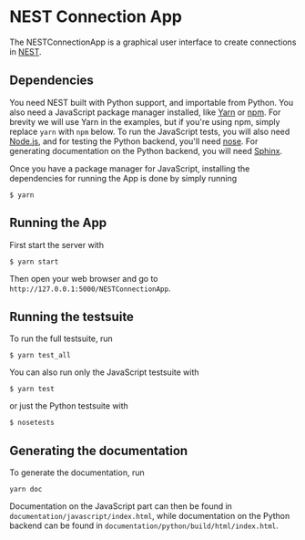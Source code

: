 # NEST Connection App

The NESTConnectionApp is a graphical user interface to create connections in [NEST](http://www.nest-simulator.org).

## Dependencies

You need NEST built with Python support, and importable from Python.
You also need a JavaScript package manager installed, like [Yarn](https://yarnpkg.com) or [npm](https://www.npmjs.com/). For brevity we will use Yarn in the examples, but if you're using npm, simply replace ```yarn``` with ```npm``` below. To run the JavaScript tests, you will also need [Node.js](https://nodejs.org/en/), and for testing the Python backend, you'll need [nose](http://nose.readthedocs.io/en/latest/). For generating documentation on the Python backend, you will need [Sphinx](http://www.sphinx-doc.org/en/stable/index.html).

Once you have a package manager for JavaScript, installing the dependencies for running the App is done by simply running

```
$ yarn
```

## Running the App

First start the server with

```
$ yarn start
```

Then open your web browser and go to `http://127.0.0.1:5000/NESTConnectionApp`.


## Running the testsuite

To run the full testsuite, run

```
$ yarn test_all
```

You can also run only the JavaScript testsuite with

```
$ yarn test
```

or just the Python testsuite with

```
$ nosetests
```

## Generating the documentation

To generate the documentation, run

```
yarn doc
```

Documentation on the JavaScript part can then be found in `documentation/javascript/index.html`, while documentation on the Python backend can be found in `documentation/python/build/html/index.html`.
